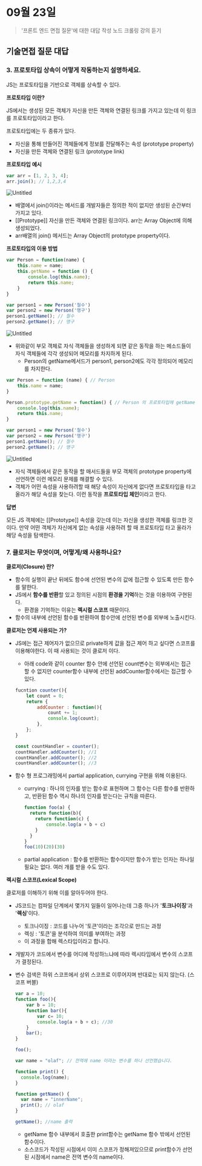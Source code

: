 # 09월 23일
> '프론트 엔드 면접 질문'에 대한 대답 작성
> 노드 크롤링 강의 듣기

## **기술면접 질문 대답**

### 3. 프로토타입 상속이 어떻게 작동하는지 설명하세요.

JS는 프로토타입을 기반으로 객체를 상속할 수 있다.

**프로토타입 이란?**

JS에서는 생성된 모든 객체가 자신을 만든 객체와 연결된 링크를 가지고 있는데 이 링크를 프로토타입이라고 한다. 

프로토타입에는 두 종류가 있다.

- 자신을 통해 만들어진 객체들에게 정보를 전달해주는 속성 (prototype property)
- 자신을 만든 객체와 연결된 링크 (prototype link)

**프로토타입 예시**

```jsx
var arr = [1, 2, 3, 4];
arr.join(); // 1,2,3,4
```

![Untitled](https://s3-us-west-2.amazonaws.com/secure.notion-static.com/2d45b5c8-d2f6-4dbc-8421-71d8c4163c7b/Untitled.png)

- 배열에서 join()이라는 메서드를 개발자들은 정의한 적이 없지만 생성된 순간부터 가지고 있다.
- [[Prototype]] 자신을 만든 객체와 연결된 링크이다. arr는 Array Object에 의해 생성되었다.
- arr배열의 join() 메서드는 Array Object의 prototype property이다.

**프로토타입의 이용 방법**

```jsx
var Person = function(name) {
    this.name = name;
    this.getName = function () {
        console.log(this.name);
        return this.name;
    }
}

var person1 = new Person('철수')
var person2 = new Person('맹구')
person1.getName(); // 철수
person2.getName(); // 맹구
```

![Untitled](https://s3-us-west-2.amazonaws.com/secure.notion-static.com/e8d2aa7d-ab2c-4f34-a129-126f4b28995d/Untitled.png)

- 위와같이 부모 객체로 자식 객체들을 생성하게 되면 같은 동작을 하는 메소드들이 자식 객체들에 각각 생성되어 메모리를 차지하게 된다.
    - Person의 getName메서드가 person1, person2에도 각각 정의되어 메모리를 차지한다.

```jsx
var Person = function (name) { // Person 
    this.name = name;
}

Person.prototype.getName = function() { // Person 의 프로토타입에 getName 을 추가합니다.
    console.log(this.name);
    return this.name;
}

var person1 = new Person('철수')
var person2 = new Person('맹구')
person1.getName(); // 철수
person2.getName(); // 맹구
```

![Untitled](https://s3-us-west-2.amazonaws.com/secure.notion-static.com/c7eebb7c-6944-41f0-8ea2-1938873782b8/Untitled.png)

- 자식 객체들에서 같은 동작을 할 매서드들을 부모 객체의 prototype property에 선언하면 이런 메모리 문제를 해결할 수 있다.
- 객체가 어떤 속성을 사용하려할 때 해당 속성이 자신에게 없다면 프로토타입을 타고 올라가 해당 속성을 찾는다. 이런 동작을 **프로토타입 체인**이라고 한다.

**답변**

모든 JS 객체에는 [[Prototype]] 속성을 갖는데 이는 자신을 생성한 객체를 링크한 것이다. 만약 어떤 객체가 자신에게 없는 속성을 사용하려 할 때 프로토타입 타고 올라가 해당 속성을 탐색한다.

### 7. 클로저는 무엇이며, 어떻게/왜 사용하나요?

**클로저(Closure) 란?**

- 함수의 실행이 끝난 뒤에도 함수에 선언된 변수의 값에 접근할 수 있도록 만든 함수를 말한다.
- JS에서 **함수를 반환**할 있고 정의된 시점의 **환경을 기억**하는 것을 이용하여 구현된다.
    - 환경을 기억하는 이유는 **렉시컬 스코프** 때문이다.
- 함수의 내부에 선언된 함수를 반환하여 함수안에 선언된 변수를 외부에 노출시킨다.

**클로저는 언제 사용되는 가?**

- JS에는 접근 제어자가 없으므로 private하게 값을 접근 제어 하고 싶다면 스코프를 이용해야한다. 이 때 사용되는 것이 클로저 이다.
    - 아래 code와 같이 counter 함수 안에 선언된 count변수는 외부에서는 접근 할 수 없지만 counter함수 내부에 선언된 addCounter함수에서는 접근할 수 있다.

    ```jsx
    fucntion counter(){
    	let count = 0;
    	return {
    		addCounter : function(){
    			count += 1;
    			console.log(count);
    		},
    	};
    }

    const countHandler = counter();
    countHandler.addCounter(); //1
    countHandler.addCounter(); //2
    countHandler.addCounter(); //3
    ```

- 함수 형 프로그래밍에서 partial application, currying 구현을 위해 이용된다.
    - currying  : 하나의 인자를 받는 함수로 표현하며 그 함수는 다른 함수를 반환하고, 반환된 함수 역시 하나의 인자를 받는다는 규칙을 따른다.

        ```jsx
        function foo(a) {
          return function(b){
            return function(c) {
                console.log(a + b + c)
            }
          }
        }
        foo(10)(20)(30)
        ```

    - partial application : 함수를 반환하는 함수이지만 함수가 받는 인자는 하나일 필요는 없다. 여러 개를 받을 수도 있다.

**렉시컬 스코프(Lexical Scope)**

클로저를 이해하기 위해 이를 알아두어야 한다.

- JS코드는 컴파일 단계에서 몇가지 일들이 일어나는데 그중 하나가 '**토크나이징**'과 '**렉싱**'이다.
    - 토크나이징 : 코드를 나누어 '토큰'이라는 조각으로 만드는 과정
    - 렉싱 : '토큰'을 분석하여 의미를 부여하는 과정
    - 이 과정을 합해 렉스타입이라고 합니다.
- 개발자가 코드에서 변수를 어디에 작성하느냐에 따라 렉시타임에서 변수의 스코프가 결정된다.
- 변수 검색은 하위 스코프에서 상위 스코프로 이루어지며 반대로는 되지 않는다. (스코프 버블)

    ```jsx
    var a = 10;
    function foo(){
    	var b = 10;
    	function bar(){
    		var c= 10;
    		console.log(a + b + c); //30
    	}
    	bar();
    }

    foo();
    ```

    ```jsx
    var name = "olaf"; // 전역에 name 이라는 변수를 하나 선언했습니다.

    function print() {
      console.log(name);
    }

    function getName() {
      var name = "innerName";
      print(); // olaf
    }

    getName(); //name 출력
    ```

    - getName 함수 내부에서 호출한 print함수는 getName 함수 밖에서 선언된 함수이다.
    - 소스코드가 작성된 시점에서 이미 스코프가 정해져있으므로 print함수가 선언된 시점에서 name은 전역 변수의 name이다.

